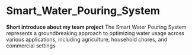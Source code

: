 # Smart_Water_Pouring_System
**Short introduce about my team project**
 The Smart Water Pouring System represents a groundbreaking approach to optimizing water usage across various applications,
 including agriculture, household chores, and commercial settings
